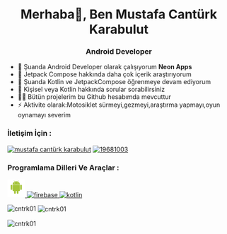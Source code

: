 <h1 align="center">Merhaba👋, Ben Mustafa Cantürk Karabulut</h1>
<h3 align="center">Android Developer</h3>


- 🔭 Şuanda Android Developer olarak çalışıyorum **Neon Apps**
- 🤝 Jetpack Compose hakkında daha çok içerik araştırıyorum
- 🌱 Şuanda Kotlin ve JetpackCompose öğrenmeye devam ediyorum
- 💬 Kişisel veya Kotlin hakkında sorular sorabilirsiniz
- 👨‍💻 Bütün projelerim bu Github hesabımda mevcuttur
- ⚡ Aktivite olarak:Motosiklet sürmeyi,gezmeyi,araştırma yapmayı,oyun oynamayı severim

<h3 align="left">İletişim İçin :</h3>
<p align="left">
<a href="https://www.linkedin.com/in/mustafa-cant%C3%BCrk-karabulut-999b9b20b/" target="blank"><img align="center" src="https://raw.githubusercontent.com/rahuldkjain/github-profile-readme-generator/master/src/images/icons/Social/linked-in-alt.svg" alt="mustafa cantürk karabulut" height="30" width="40" /></a>
<a href="https://stackoverflow.com/users/19681003" target="blank"><img align="center" src="https://raw.githubusercontent.com/rahuldkjain/github-profile-readme-generator/master/src/images/icons/Social/stack-overflow.svg" alt="19681003" height="30" width="40" /></a>
</p>

<h3 align="left">Programlama Dilleri Ve Araçlar :</h3>
<p align="left"> <a href="https://developer.android.com" target="_blank" rel="noreferrer"> <img src="https://raw.githubusercontent.com/devicons/devicon/master/icons/android/android-original-wordmark.svg" alt="android" width="40" height="40"/> </a> <a href="https://firebase.google.com/" target="_blank" rel="noreferrer"> <img src="https://www.vectorlogo.zone/logos/firebase/firebase-icon.svg" alt="firebase" width="40" height="40"/> </a> <a href="https://kotlinlang.org" target="_blank" rel="noreferrer"> <img src="https://www.vectorlogo.zone/logos/kotlinlang/kotlinlang-icon.svg" alt="kotlin" width="40" height="40"/> </a> </p>

<p><img align="left" src="https://github-readme-stats.vercel.app/api/top-langs?username=cntrk01&show_icons=true&locale=en&layout=compact" alt="cntrk01" /></p>

<p>&nbsp;<img align="center" src="https://github-readme-stats.vercel.app/api?username=cntrk01&show_icons=true&locale=en" alt="cntrk01" /></p>

<p><img align="center" src="https://github-readme-streak-stats.herokuapp.com/?user=cntrk01&" alt="cntrk01" /></p>
